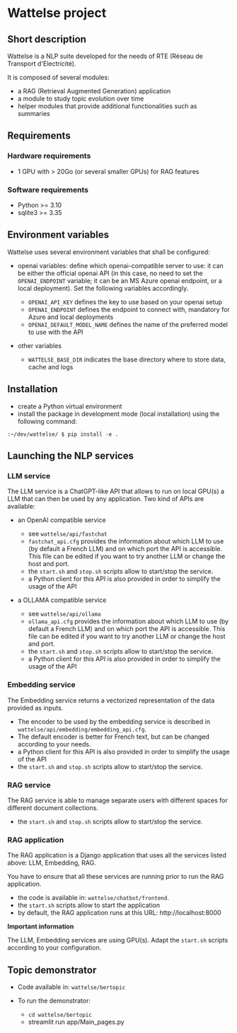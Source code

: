 # Wattelse project

## Short description

Wattelse is a NLP suite developed for the needs of RTE (Réseau de Transport d'Electricité).

It is composed of several modules:
- a RAG (Retrieval Augmented Generation) application
- a module to study topic evolution over time
- helper modules that provide additional functionalities such as summaries

## Requirements

### Hardware requirements

- 1 GPU with > 20Go (or several smaller GPUs) for RAG features

### Software requirements

- Python >= 3.10
- sqlite3 >= 3.35

## Environment variables

Wattelse uses several environment variables that shall be configured:

- openai variables: define which openai-compatible server to use: it can be either the official openai API (in this case, no need to set the `OPENAI_ENDPOINT` variable; it can be an MS Azure openai endpoint, or a local deployment). Set the following variables accordingly.
  
  * `OPENAI_API_KEY` defines the key to use based on your openai setup
  * `OPENAI_ENDPOINT` defines the endpoint to connect with, mandatory for Azure and local deployments
  * `OPENAI_DEFAULT_MODEL_NAME` defines the name of the preferred model to use with the API
 
- other variables

  * `WATTELSE_BASE_DIR` indicates the base directory where to store data, cache and logs



## Installation

- create a Python virtual environment
- install the package in development mode (local installation) using the following command:

```:~/dev/wattelse/ $ pip install -e .```

## Launching the NLP services

### LLM service
The LLM service is a ChatGPT-like API that allows to run on local GPU(s) a LLM that can then be used by any application.
Two kind of APIs are available:

- an OpenAI compatible service 
  - see `wattelse/api/fastchat`
  - `fastchat_api.cfg` provides the information about which LLM to use (by default a French LLM) and on which port the 
  API is accessible. This file can be edited if you want to try another LLM or change the host and port.
  - the `start.sh` and `stop.sh` scripts allow to start/stop the service.
  - a Python client for this API is also provided in order to simplify the usage of the API

- a OLLAMA compatible service
  - see `wattelse/api/ollama`
  - `ollama_api.cfg` provides the information about which LLM to use (by default a French LLM) and on which port the 
  API is accessible. This file can be edited if you want to try another LLM or change the host and port.
  - the `start.sh` and `stop.sh` scripts allow to start/stop the service.
  - a Python client for this API is also provided in order to simplify the usage of the API

### Embedding service
The Embedding service returns a vectorized representation of the data provided as inputs.
- The encoder to be used by the embedding service is described in `wattelse/api/embedding/embedding_api.cfg`.
- The default encoder is better for French text, but can be changed according to your needs.
- a Python client for this API is also provided in order to simplify the usage of the API
- the `start.sh` and `stop.sh` scripts allow to start/stop the service.


### RAG service
The RAG service is able to manage separate users with different spaces for different document collections.
- the `start.sh` and `stop.sh` scripts allow to start/stop the service.

### RAG application

The RAG application is a Django application that uses all the services listed above: LLM, Embedding, RAG.

You have to ensure that all these services are running prior to run the RAG application.
- the code is available in: `wattelse/chatbot/frontend`.
- the `start.sh` scripts allow to start the application
- by default, the RAG application runs at this URL: http://localhost:8000

**Important information**

The LLM, Embedding services are using GPU(s). Adapt the `start.sh` scripts according to your configuration.

## Topic demonstrator

- Code available in: `wattelse/bertopic`
- To run the demonstrator:

  - `cd wattelse/bertopic`
  - streamlit run app/Main_pages.py

